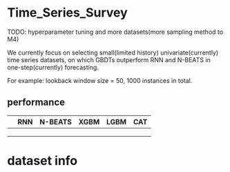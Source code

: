# Time_Series_Survey

TODO:
hyperparameter tuning and more datasets(more sampling method to M4)

We currently focus on selecting small(limited history) univariate(currently) time series datasets, on which GBDTs outperform RNN and N-BEATS in one-step(currently) forecasting.

For example: lookback window size = 50, 1000 instances in total.

## performance

|      | RNN  | N-BEATS | XGBM | LGBM | CAT  |
| ---- | ---- | ------- | ---- | ---- | ---- |
|      |      |         |      |      |      |
|      |      |         |      |      |      |
|      |      |         |      |      |      |

# dataset info
